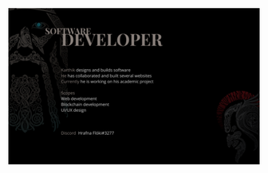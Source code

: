 
<img src="https://github.com/KarthikeyanRV2601/KarthikeyanRV2601/raw/main/profile/vikStyle.png"/>

